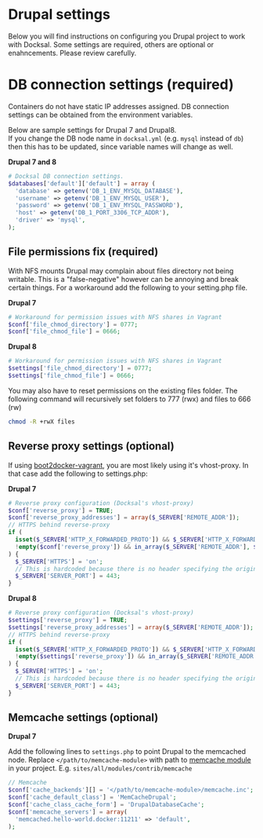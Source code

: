 # Drupal settings

Below you will find instructions on configuring you Drupal project to work with Docksal.
Some settings are required, others are optional or enahncements. Please review carefully.

<a name="db"></a>
# DB connection settings (**required**)

Containers do not have static IP addresses assigned.  DB connection settings can be obtained from the environment variables.

Below are sample settings for Drupal 7 and Drupal8.  
If you change the DB node name in `docksal.yml` (e.g. `mysql` instead of `db`) then this has to be updated, since variable names will change as well.

**Drupal 7 and 8**

```php
# Docksal DB connection settings.
$databases['default']['default'] = array (
  'database' => getenv('DB_1_ENV_MYSQL_DATABASE'),
  'username' => getenv('DB_1_ENV_MYSQL_USER'),
  'password' => getenv('DB_1_ENV_MYSQL_PASSWORD'),
  'host' => getenv('DB_1_PORT_3306_TCP_ADDR'),
  'driver' => 'mysql',
);
```

<a name="file-permissions"></a>
## File permissions fix (**required**)

With NFS mounts Drupal may complain about files directory not being writable. This is a "false-negative" however can be annoying and break certain things. For a workaround add the following to your setting.php file. 

**Drupal 7**

```php
# Workaround for permission issues with NFS shares in Vagrant
$conf['file_chmod_directory'] = 0777;
$conf['file_chmod_file'] = 0666;
```

**Drupal 8**

```php
# Workaround for permission issues with NFS shares in Vagrant
$settings['file_chmod_directory'] = 0777;
$settings['file_chmod_file'] = 0666;
```

You may also have to reset permissions on the existing files folder. The following command will recursively set folders to 777 (rwx) and files to 666 (rw)

```bash
chmod -R +rwX files
```

<a name="reverse-proxy"></a>
## Reverse proxy settings (**optional**)

If using [boot2docker-vagrant](https://github.com/blinkreaction/boot2docker-vagrant), 
you are most likely using it's vhost-proxy. In that case add the following to settings.php:

**Drupal 7**

```php
# Reverse proxy configuration (Docksal's vhost-proxy)
$conf['reverse_proxy'] = TRUE;
$conf['reverse_proxy_addresses'] = array($_SERVER['REMOTE_ADDR']);
// HTTPS behind reverse-proxy
if (
  isset($_SERVER['HTTP_X_FORWARDED_PROTO']) && $_SERVER['HTTP_X_FORWARDED_PROTO'] == 'https' &&
  !empty($conf['reverse_proxy']) && in_array($_SERVER['REMOTE_ADDR'], $conf['reverse_proxy_addresses'])
) {
  $_SERVER['HTTPS'] = 'on';
  // This is hardcoded because there is no header specifying the original port.
  $_SERVER['SERVER_PORT'] = 443;
}
```

**Drupal 8**

```php
# Reverse proxy configuration (Docksal's vhost-proxy)
$settings['reverse_proxy'] = TRUE;
$settings['reverse_proxy_addresses'] = array($_SERVER['REMOTE_ADDR']);
// HTTPS behind reverse-proxy
if (
  isset($_SERVER['HTTP_X_FORWARDED_PROTO']) && $_SERVER['HTTP_X_FORWARDED_PROTO'] == 'https' &&
  !empty($settings['reverse_proxy']) && in_array($_SERVER['REMOTE_ADDR'], $settings['reverse_proxy_addresses'])
) {
  $_SERVER['HTTPS'] = 'on';
  // This is hardcoded because there is no header specifying the original port.
  $_SERVER['SERVER_PORT'] = 443;
}
```

<a name="memcache"></a>
## Memcache settings (**optional**)

**Drupal 7**

Add the following lines to `settings.php` to point Drupal to the memcached node. Replace `</path/to/memcache-module>` with path to [memcache module](https://www.drupal.org/project/memcache) in your project. E.g. `sites/all/modules/contrib/memcache`

```php
// Memcache
$conf['cache_backends'][] = '</path/to/memcache-module>/memcache.inc';
$conf['cache_default_class'] = 'MemCacheDrupal';
$conf['cache_class_cache_form'] = 'DrupalDatabaseCache';
$conf['memcache_servers'] = array(
  'memcached.hello-world.docker:11211' => 'default',
);
```
